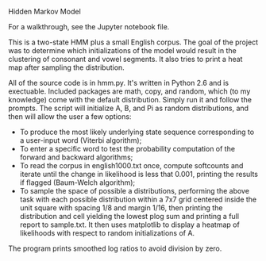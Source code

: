 Hidden Markov Model

For a walkthrough, see the Jupyter notebook file.

This is a two-state HMM plus a small English corpus. The goal of the project was to determine which initializations of the model would result in the clustering of consonant and vowel segments. It also tries to print a heat map after sampling the distribution.

All of the source code is in hmm.py. It's written in Python 2.6 and is exectuable. Included packages are math, copy, and random, which (to my knowledge) come with the default distribution. Simply run it and follow the prompts. The script will initialize A, B, and Pi as random distributions, and then will allow the user a few options:

- To produce the most likely underlying state sequence corresponding to a user-input word (Viterbi algorithm);
- To enter a specific word to test the probability computation of the forward and backward algorithms;
- To read the corpus in english1000.txt once, compute softcounts and iterate until the change in likelihood is less that 0.001, printing the results if flagged (Baum-Welch algorithm);
- To sample the space of possible a distributions, performing the above task with each possible distribution within a 7x7 grid centered inside the unit square with spacing 1/8 and margin 1/16, then printing the distribution and cell yielding the lowest plog sum and printing a full report to sample.txt. It then uses matplotlib to display a heatmap of likelihoods with respect to random initializations of A.

The program prints smoothed log ratios to avoid division by zero.
